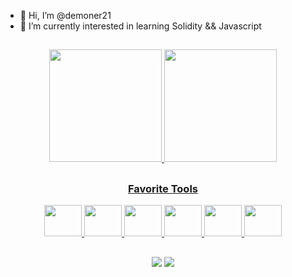 - 👋 Hi, I’m @demoner21
- 👀 I’m currently interested in learning Solidity && Javascript

##

<div align="center">
  <a href="https://github.com/demoner21">
  <img height="180em" src="https://github-readme-stats.vercel.app/api?username=demoner21&show_icons=true&theme=tokyonight&include_all_commits=true&count_private=true"/>
  <img height="180em" src="https://github-readme-stats.vercel.app/api/top-langs/?username=demoner21&layout=compact&langs_count=7&theme=tokyonight"/>
</div>

##
<div align="center">
<h3> Favorite Tools </h3>
<img height="50" width="60" src="https://cdn.jsdelivr.net/gh/devicons/devicon/icons/html5/html5-original-wordmark.svg" />
<img height="50" width="60" src="https://cdn.jsdelivr.net/gh/devicons/devicon/icons/css3/css3-original-wordmark.svg" />
<img height="50" width="60" src="https://cdn.jsdelivr.net/gh/devicons/devicon/icons/nodejs/nodejs-original.svg" />
<img height="50" width="60" src="https://cdn.jsdelivr.net/gh/devicons/devicon/icons/bash/bash-original.svg" />
<img height="50" width="60" src="https://cdn.jsdelivr.net/gh/devicons/devicon/icons/docker/docker-original.svg" />
<img height="50" width="60" src="https://cdn.jsdelivr.net/gh/devicons/devicon/icons/solidity/solidity-original.svg" />
</div>
  
##
  
<div align="center">
<a href = "mailto:a.tranhago@gmail.com"><img src="https://img.shields.io/badge/-Gmail-%23333?style=for-the-badge&logo=gmail&logoColor=white" target="_blank"></a>
<a href="https://www.linkedin.com/in/anderson-demoner-577a29188/" target="_blank"><img src="https://img.shields.io/badge/-LinkedIn-%230077B5?style=for-the-badge&logo=linkedin&logoColor=white" target="_blank"></a>
</div>
